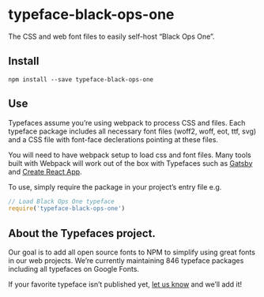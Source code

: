 
# typeface-black-ops-one

The CSS and web font files to easily self-host “Black Ops One”.

## Install

`npm install --save typeface-black-ops-one`

## Use

Typefaces assume you’re using webpack to process CSS and files. Each typeface
package includes all necessary font files (woff2, woff, eot, ttf, svg) and
a CSS file with font-face declerations pointing at these files.

You will need to have webpack setup to load css and font files. Many tools built
with Webpack will work out of the box with Typefaces such as [Gatsby](https://github.com/gatsbyjs/gatsby)
and [Create React App](https://github.com/facebookincubator/create-react-app).

To use, simply require the package in your project’s entry file e.g.

```javascript
// Load Black Ops One typeface
require('typeface-black-ops-one')
```

## About the Typefaces project.

Our goal is to add all open source fonts to NPM to simplify using great fonts in
our web projects. We’re currently maintaining 846 typeface packages
including all typefaces on Google Fonts.

If your favorite typeface isn’t published yet, [let us know](https://github.com/KyleAMathews/typefaces)
and we’ll add it!
